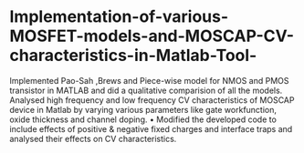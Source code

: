# Implementation-of-various-MOSFET-models-and-MOSCAP-CV-characteristics-in-Matlab-Tool-
Implemented Pao-Sah ,Brews and Piece-wise model for NMOS and PMOS transistor in MATLAB and did a qualitative comparision of all the models. 
Analysed high frequency and low frequency CV characteristics of MOSCAP device in Matlab by varying various parameters like gate workfunction, oxide thickness and channel doping. • Modified the developed code to include effects of positive &amp; negative fixed charges and interface traps and analysed their effects on CV characteristics.
